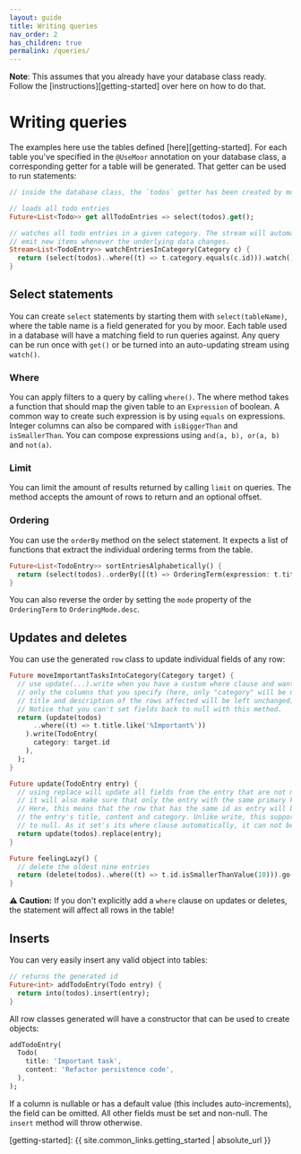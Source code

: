 ```yaml
---
layout: guide
title: Writing queries
nav_order: 2
has_children: true
permalink: /queries/
---
```


__Note__: This assumes that you already have your database class ready. 
Follow the [instructions][getting-started] over here on how to do that.

# Writing queries
The examples here use the tables defined [here][getting-started].
For each table you've specified in the `@UseMoor` annotation on your database class,
a corresponding getter for a table will be generated. That getter can be used to
run statements:
```dart
// inside the database class, the `todos` getter has been created by moor.

// loads all todo entries
Future<List<Todo>> get allTodoEntries => select(todos).get();

// watches all todo entries in a given category. The stream will automatically
// emit new items whenever the underlying data changes.
Stream<List<TodoEntry>> watchEntriesInCategory(Category c) {
  return (select(todos)..where((t) => t.category.equals(c.id))).watch();
}
```
## Select statements
You can create `select` statements by starting them with `select(tableName)`, where the 
table name
is a field generated for you by moor. Each table used in a database will have a matching field
to run queries against. Any query can be run once with `get()` or be turned into an auto-updating
stream using `watch()`.
### Where
You can apply filters to a query by calling `where()`. The where method takes a function that
should map the given table to an `Expression` of boolean. A common way to create such expression
is by using `equals` on expressions. Integer columns can also be compared with `isBiggerThan`
and `isSmallerThan`. You can compose expressions using `and(a, b), or(a, b)` and `not(a)`.
### Limit
You can limit the amount of results returned by calling `limit` on queries. The method accepts
the amount of rows to return and an optional offset.
### Ordering
You can use the `orderBy` method on the select statement. It expects a list of functions that extract the individual
ordering terms from the table.
```dart
Future<List<TodoEntry>> sortEntriesAlphabetically() {
  return (select(todos)..orderBy([(t) => OrderingTerm(expression: t.title)])).get();
}
```
You can also reverse the order by setting the `mode` property of the `OrderingTerm` to
`OrderingMode.desc`.
## Updates and deletes
You can use the generated `row` class to update individual fields of any row:
```dart
Future moveImportantTasksIntoCategory(Category target) {
  // use update(...).write when you have a custom where clause and want to update
  // only the columns that you specify (here, only "category" will be updated, the
  // title and description of the rows affected will be left unchanged).
  // Notice that you can't set fields back to null with this method.
  return (update(todos)
      ..where((t) => t.title.like('%Important%'))
    ).write(TodoEntry(
      category: target.id
    ),
  );
}

Future update(TodoEntry entry) {
  // using replace will update all fields from the entry that are not marked as a primary key.
  // it will also make sure that only the entry with the same primary key will be updated.
  // Here, this means that the row that has the same id as entry will be updated to reflect
  // the entry's title, content and category. Unlike write, this supports setting columns back
  // to null. As it set's its where clause automatically, it can not be used together with where.
  return update(todos).replace(entry);
}

Future feelingLazy() {
  // delete the oldest nine entries
  return (delete(todos)..where((t) => t.id.isSmallerThanValue(10))).go();
}
```
__⚠️ Caution:__ If you don't explicitly add a `where` clause on updates or deletes, 
the statement will affect all rows in the table!

## Inserts
You can very easily insert any valid object into tables:
```dart
// returns the generated id
Future<int> addTodoEntry(Todo entry) {
  return into(todos).insert(entry);
}
```
All row classes generated will have a constructor that can be used to create objects:
```dart
addTodoEntry(
  Todo(
    title: 'Important task',
    content: 'Refactor persistence code',
  ),
);
```
If a column is nullable or has a default value (this includes auto-increments), the field
can be omitted. All other fields must be set and non-null. The `insert` method will throw
otherwise.

[getting-started]: {{ site.common_links.getting_started | absolute_url }}